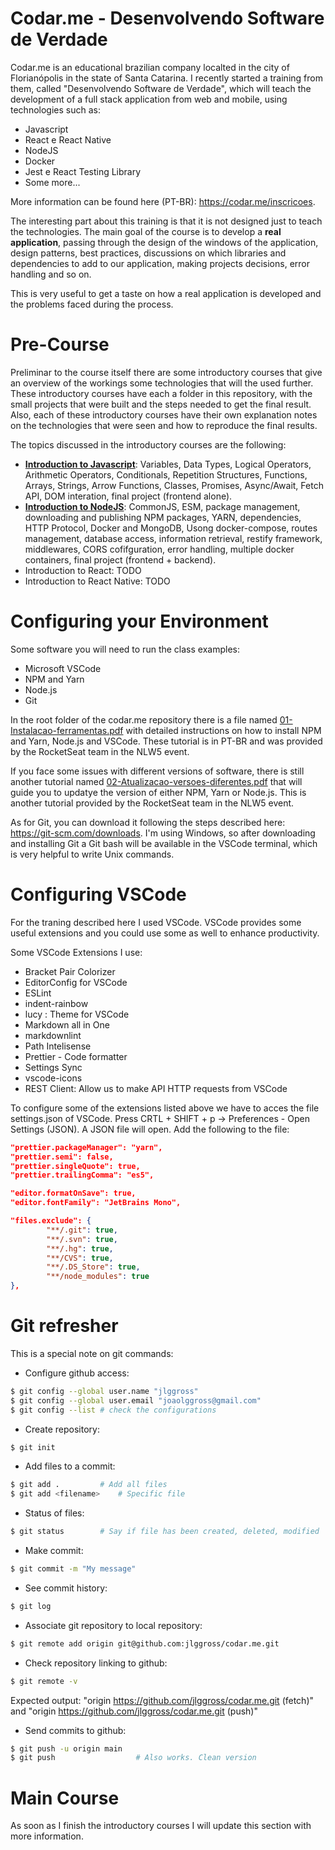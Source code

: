 # Codar.me - Desenvolvendo Software de Verdade 

Codar.me is an educational brazilian company localted in the city of Florianópolis in the state of Santa Catarina. I recently started a training from them, called "Desenvolvendo Software de Verdade", which will teach the development of a full stack application from web and mobile, using technologies such as:

* Javascript
* React e React Native
* NodeJS
* Docker
* Jest e React Testing Library
* Some more...

More information can be found here (PT-BR): https://codar.me/inscricoes.

The interesting part about this training is that it is not designed just to teach the technologies. The main goal of the course is to develop a **real application**, passing through the design of the windows of the application, design patterns, best practices, discussions on which libraries and dependencies to add to our application, making projects decisions, error handling and so on.

This is very useful to get a taste on how a real application is developed and the problems faced during the process.

# Pre-Course

Preliminar to the course itself there are some introductory courses that give an overview of the workings some technologies that will the used further. These introductory courses have each a folder in this repository, with the small projects that were built and the steps needed to get the final result. Also, each of these introductory courses have their own explanation notes on the technologies that were seen and how to reproduce the final results. 

The topics discussed in the introductory courses are the following:

* [**Introduction to Javascript**](https://github.com/jlggross/codar.me/tree/main/javascript-intro): Variables, Data Types, Logical Operators, Arithmetic Operators, Conditionals, Repetition Structures, Functions, Arrays, Strings, Arrow Functions, Classes, Promises, Async/Await, Fetch API, DOM interation, final project (frontend alone).
* [**Introduction to NodeJS**](https://github.com/jlggross/codar.me/tree/main/nodejs-intro): CommonJS, ESM, package management, downloading and publishing NPM packages, YARN, dependencies, HTTP Protocol, Docker and MongoDB, Usong docker-compose, routes management, database access, information retrieval, restify framework, middlewares, CORS cofifguration, error handling, multiple docker containers, final project (frontend + backend).
* Introduction to React: TODO
* Introduction to React Native: TODO

# Configuring your Environment

Some software you will need to run the class examples:

* Microsoft VSCode
* NPM and Yarn
* Node.js
* Git

In the root folder of the codar.me repository there is a file named [01-Instalacao-ferramentas.pdf](https://github.com/jlggross/codar.me/blob/main/01-Instalacao-ferramentas.pdf) with detailed instructions on how to install NPM and Yarn, Node.js and VSCode. These tutorial is in PT-BR and was provided by the RocketSeat team in the NLW5 event. 

If you face some issues with different versions of software, there is still another tutorial named [02-Atualizacao-versoes-diferentes.pdf](https://github.com/jlggross/codar.me/blob/main/02-Atualizacao-versoes-diferentes.pdf) that will guide you to updatye the version of either NPM, Yarn or Node.js. This is another tutorial provided by the RocketSeat team in the NLW5 event.

As for Git, you can download it following the steps described here: https://git-scm.com/downloads. I'm using Windows, so after downloading and installing Git a Git bash will be available in the VSCode terminal, which is very helpful to write Unix commands.

# Configuring VSCode

For the traning described here I used VSCode. VSCode provides some useful extensions and you could use some as well to enhance productivity. 

Some VSCode Extensions I use:
* Bracket Pair Colorizer
* EditorConfig for VSCode
* ESLint
* indent-rainbow
* lucy : Theme for VSCode
* Markdown all in One
* markdownlint
* Path Intelisense
* Prettier - Code formatter
* Settings Sync
* vscode-icons
* REST Client: Allow us to make API HTTP requests from VSCode

To configure some of the extensions listed above we have to acces the file settings.json of VSCode. Press CRTL + SHIFT + p -> Preferences - Open Settings (JSON). A JSON file will open. Add the following to the file:

```JSON
"prettier.packageManager": "yarn",
"prettier.semi": false,
"prettier.singleQuote": true,
"prettier.trailingComma": "es5",

"editor.formatOnSave": true,
"editor.fontFamily": "JetBrains Mono",

"files.exclude": {
        "**/.git": true,
        "**/.svn": true,
        "**/.hg": true,
        "**/CVS": true,
        "**/.DS_Store": true,
        "**/node_modules": true
},
```

# Git refresher

This is a special note on git commands:

* Configure github access:

```bash
$ git config --global user.name "jlggross"
$ git config --global user.email "joaolggross@gmail.com"
$ git config --list # check the configurations
```

* Create repository:
```bash
$ git init
```

* Add files to a commit:

```bash
$ git add . 		# Add all files
$ git add <filename> 	# Specific file
```

* Status of files:
```bash
$ git status 		# Say if file has been created, deleted, modified
```

* Make commit:
```bash
$ git commit -m "My message"
```

* See commit history:
```bash
$ git log
```

* Associate git repository to local repository:
```bash
$ git remote add origin git@github.com:jlggross/codar.me.git
```

* Check repository linking to github:
```bash
$ git remote -v
```

Expected output: "origin  https://github.com/jlggross/codar.me.git (fetch)" and "origin  https://github.com/jlggross/codar.me.git (push)"

* Send commits to github:
```bash
$ git push -u origin main
$ git push	                # Also works. Clean version
```

# Main Course 

As soon as I finish the introductory courses I will update this section with more information.
